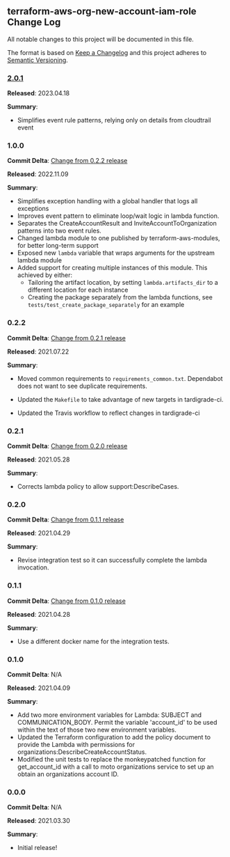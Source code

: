 ## terraform-aws-org-new-account-iam-role Change Log

All notable changes to this project will be documented in this file.

The format is based on [Keep a Changelog](http://keepachangelog.com/) and this project adheres to [Semantic Versioning](http://semver.org/).

### [2.0.1](https://github.com/plus3it/terraform-aws-org-new-account-support-case/releases/tag/2.0.1)

**Released**: 2023.04.18

**Summary**:

* Simplifies event rule patterns, relying only on details from cloudtrail event

### 1.0.0

**Commit Delta**: [Change from 0.2.2 release](https://github.com/plus3it/terraform-aws-org-new-account-support-case/compare/0.2.2...1.0.0)

**Released**: 2022.11.09

**Summary**:

*   Simplifies exception handling with a global handler that logs all exceptions
*   Improves event pattern to eliminate loop/wait logic in lambda function.
*   Separates the CreateAccountResult and InviteAccountToOrganization patterns into two event rules.
*   Changed lambda module to one published by terraform-aws-modules, for better long-term support
*   Exposed new `lambda` variable that wraps arguments for the upstream lambda module
*   Added support for creating multiple instances of this module. This achieved by either:
    *   Tailoring the artifact location, by setting `lambda.artifacts_dir` to a different location for each instance
    *   Creating the package separately from the lambda functions, see `tests/test_create_package_separately` for an example

### 0.2.2

**Commit Delta**: [Change from 0.2.1 release](https://github.com/plus3it/terraform-aws-org-new-account-support-case/compare/0.2.1...0.2.2)

**Released**: 2021.07.22

**Summary**:

*   Moved common requirements to `requirements_common.txt`.  Dependabot
    does not want to see duplicate requirements.

*   Updated the `Makefile` to take advantage of new targets in tardigrade-ci.

*   Updated the Travis workflow to reflect changes in tardigrade-ci

### 0.2.1

**Commit Delta**: [Change from 0.2.0 release](https://github.com/plus3it/terraform-aws-org-new-account-support-case/compare/0.2.0...0.2.1)

**Released**: 2021.05.28

**Summary**:

*   Corrects lambda policy to allow support:DescribeCases.

### 0.2.0

**Commit Delta**: [Change from 0.1.1 release](https://github.com/plus3it/terraform-aws-org-new-account-support-case/compare/0.1.1...0.2.0)

**Released**: 2021.04.29

**Summary**:

*   Revise integration test so it can successfully complete the lambda
    invocation.

### 0.1.1

**Commit Delta**: [Change from 0.1.0 release](https://github.com/plus3it/terraform-aws-org-new-account-support-case/compare/0.1.0...0.1.1)

**Released**: 2021.04.28

**Summary**:

*   Use a different docker name for the integration tests.

### 0.1.0
    
**Commit Delta**: N/A

**Released**: 2021.04.09

**Summary**:
        
*   Add two more environment variables for Lambda:  SUBJECT and
    COMMUNICATION_BODY.  Permit the variable 'account_id' to be used within 
    the text of those two new environment variables.
*   Updated the Terraform configuration to add the policy document to
    provide the Lambda with permissions for 
    organizations:DescribeCreateAccountStatus.
*   Modified the unit tests to replace the monkeypatched function for
    get_account_id with a call to moto organizations service to set up an 
    obtain an organizations account ID.

### 0.0.0

**Commit Delta**: N/A

**Released**: 2021.03.30

**Summary**:

*   Initial release!
